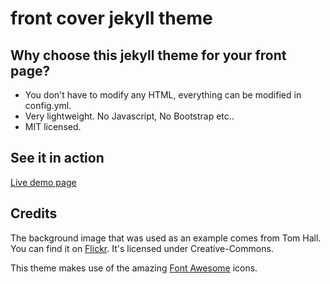 # front cover jekyll theme

## Why choose this jekyll theme for your front page?
* You don't have to modify any HTML, everything can be modified in config.yml.
* Very lightweight. No Javascript, No Bootstrap etc..
* MIT licensed.


## See it in action
<a href="https://dashingcode.github.io/front-cover/">Live demo page</a>

## Credits
The background image that was used as an example comes from Tom Hall.
You can find it on <a href="https://flic.kr/p/pqEPBb">Flickr</a>.
It's licensed under Creative-Commons.

This theme makes use of the amazing <a href="http://fontawesome.io/">Font Awesome</a> icons.
